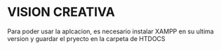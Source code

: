 <h1>VISION CREATIVA</h1>
Para poder usar la aplcacion, es necesario instalar XAMPP en su ultima version y guardar el pryecto en la carpeta de HTDOCS
